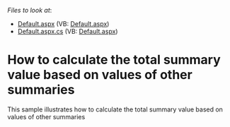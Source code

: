 <!-- default file list -->
*Files to look at*:

* [Default.aspx](./CS/Default.aspx) (VB: [Default.aspx](./VB/Default.aspx))
* [Default.aspx.cs](./CS/Default.aspx.cs) (VB: [Default.aspx](./VB/Default.aspx))
<!-- default file list end -->
# How to calculate the total summary value based on values of other summaries


<p>This sample illustrates how to calculate the total summary value based on values of other summaries</p>

<br/>



